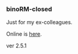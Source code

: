 ### binoRM-closed
Just for my ex-colleagues.

Online is [here](https://ggeniy-ua.github.io/binoRM-closed/).

ver 2.5.1
